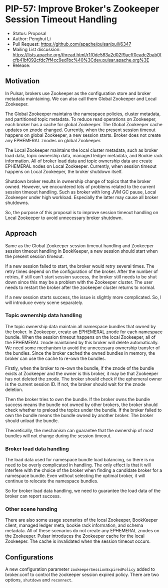# PIP-57: Improve Broker's Zookeeper Session Timeout Handling

- Status: Proposal
- Author: Penghui Li
- Pull Request: https://github.com/apache/pulsar/pull/6347
- Mailing List discussion: https://lists.apache.org/thread.html/r1f0de583a2d02f9aeff0cadc2bab0fcfb41bf092cfdc7ff4cc9ed1bc%40%3Cdev.pulsar.apache.org%3E
- Release:

## Motivation

In Pulsar, brokers use Zookeeper as the configuration store and broker metadata maintaining. We can also call them Global Zookeeper and Local Zookeeper. 

The Global Zookeeper maintains the namespace policies, cluster metadata, and partitioned topic metadata. To reduce read operations on Zookeeper, each broker has a cache for global Zookeeper. The Global Zookeeper cache updates on znode changed. Currently, when the present session timeout happens on global Zookeeper, a new session starts. Broker does not create any EPHEMERAL znodes on global Zookeeper.

The Local Zookeeper maintains the local cluster metadata, such as broker load data, topic ownership data, managed ledger metadata, and Bookie rack information. All of broker load data and topic ownership data are create EPHEMERAL nodes on Local Zookeeper. Currently, when session timeout happens on Local Zookeeper, the broker shutdown itself.

Shutdown broker results in ownership change of topics that the broker owned. However, we encountered lots of problems related to the current session timeout handling. Such as broker with long JVM GC pause, Local Zookeeper under high workload. Especially the latter may cause all broker shutdowns. 

So, the purpose of this proposal is to improve session timeout handling on Local Zookeeper to avoid unnecessary broker shutdown.

## Approach

Same as the Global Zookeeper session timeout handling and Zookeeper session timeout handling in BookKeeper, a new session should start when the present session timeout. 

If a new session failed to start, the broker would retry several times. The retry times depend on the configuration of the broker. After the number of retries, if still can't start session success, the broker still needs to be shut down since this may be a problem with the Zookeeper cluster. The user needs to restart the broker after the zookeeper cluster returns to normal. 

If a new session starts success, the issue is slightly more complicated. So, I will introduce every scene separately.

### Topic ownership data handling

The topic ownership data maintain all namespace bundles that owned by the broker. In Zookeeper, create an EPHEMERAL znode for each namespace bundle. When the session timeout happens on the local Zookeeper, all of the EPHEMERAL znode maintained by this broker will delete automatically. We need some mechanism to avoid the unnecessary ownership transfer of the bundles. Since the broker cached the owned bundles in memory, the broker can use the cache to re-own the bundles.

Firstly, when the broker to re-own the bundle, if the znode of the bundle exists at Zookeeper and the owner is this broker, it may be that Zookeeper has not deleted the znode. The broker should check if the ephemeral owner is the current session ID. If not, the broker should wait for the znode deletion.

Then the broker tries to own the bundle. If the broker owns the bundle success means the bundle not owned by other brokers, the broker should check whether to preload the topics under the bundle. If the broker failed to own the bundle means the bundle owned by another broker. The broker should unload the bundle.

Theoretically, the mechanism can guarantee that the ownership of most bundles will not change during the session timeout.

### Broker load data handling

The load data used for namespace bundle load balancing, so there is no need to be overly complicated in handling. The only effect is that it will interfere with the choice of the broker when finding a candidate broker for a namespace bundle. Even without selecting the optimal broker, it will continue to relocate the namespace bundles.

So for broker load data handling, we need to guarantee the load data of the broker can report success.

### Other scene handing

There are also some usage scenarios of the local Zookeeper, BookKeeper client, managed ledger meta, bookie rack information, and schema metadata. All of these scenarios do not create any EPHEMERAL znodes on the Zookeeper. Pulsar introduces the Zookeeper cache for the local Zookeeper. The cache is invalidated when the session timeout occurs.

## Configurations

A new configuration parameter `zookeeperSessionExpiredPolicy` added to broker.conf to control the zookeeper session expired policy.  There are two options, `shutdown` and `reconnect`.
